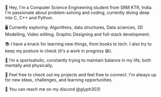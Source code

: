 👋 Hey, I'm a Computer Science Engineering student from SRM KTR, India. I'm passionate about problem-solving and coding, currently diving deep into C, C++ and Python.

🖥️ Currently exploring: Algorithms, data structures, Data sciences, 3D Modelling, Video editing, Graphic Designing and full-stack development.

📚 I have a knack for learning new things, from books to tech. I also try to keep my posture in check (it's a work in progress 😅).

🌱 I’m a sportsaholic, constantly trying to maintain balance in my life, both mentally and physically.

📝 Feel free to check out my projects and feel free to connect. I'm always up for new ideas, challenges, and learning opportunities.

📩 You can reach me on my discord @glyph303!
